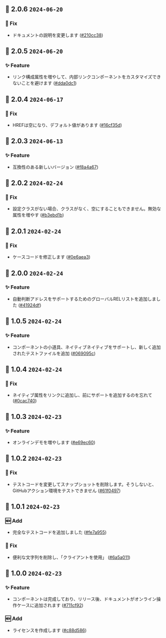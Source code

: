 ## 🎉 2.0.6 `2024-06-20`
### 🐛 Fix
- ドキュメントの説明を変更します ([#210cc38](https://github.com/kwooshung/Nextjs-ArcoDesign-Link/commit/210cc38b0c13077e6b9b43bfa8e39ca3f586f69f))

## 🎉 2.0.5 `2024-06-20`
### ✨ Feature
- リンク構成属性を増やして、内部リンクコンポーネントをカスタマイズできないことを避けます ([#dda0dc1](https://github.com/kwooshung/Nextjs-ArcoDesign-Link/commit/dda0dc14435bde844263fa6aaf6b6c876b0144f4))

## 🎉 2.0.4 `2024-06-17`
### 🐛 Fix
- HREFは空になり、デフォルト値があります ([#16cf35d](https://github.com/kwooshung/Nextjs-ArcoDesign-Link/commit/16cf35deca6a1d618ee1cc00c0081750b3189ecf))

## 🎉 2.0.3 `2024-06-13`
### ✨ Feature
- 互換性のある新しいバージョン ([#f8a4a67](https://github.com/kwooshung/Nextjs-ArcoDesign-Link/commit/f8a4a678a0f3ed5f3450949bc2644ddbc961aafd))

## 🎉 2.0.2 `2024-02-24`
### 🐛 Fix
- 設定クラスがない場合、クラスがなく、空にすることもできません。無効な属性を増やす ([#b3ebd1b](https://github.com/kwooshung/Nextjs-ArcoDesign-Link/commit/b3ebd1b8edcf1f33e574faaf4f0591ad889d5f49))

## 🎉 2.0.1 `2024-02-24`
### 🐛 Fix
- ケースコードを修正します ([#0e6aea3](https://github.com/kwooshung/Nextjs-ArcoDesign-Link/commit/0e6aea3816000ecd308857d16028403f133f1960))

## 🎉 2.0.0 `2024-02-24`
### ✨ Feature
- 自動判断アドレスをサポートするためのグローバルRELリストを追加しました ([#41924df](https://github.com/kwooshung/Nextjs-ArcoDesign-Link/commit/41924df1053d01cf5c088bc841645d771b5a78a3))

## 🎉 1.0.5 `2024-02-24`
### ✨ Feature
- コンポーネントの小道具、ネイティブネイティブをサポートし、新しく追加されたテストファイルを追加 ([#069095c](https://github.com/kwooshung/Nextjs-ArcoDesign-Link/commit/069095ca922da19772eec52be3a956f148c789fb))

## 🎉 1.0.4 `2024-02-24`
### 🐛 Fix
- ネイティブ属性をリンクに追加し、前にサポートを追加するのを忘れて ([#0cac740](https://github.com/kwooshung/Nextjs-ArcoDesign-Link/commit/0cac740b2b98510e5f39f4488aabcd653eeb4824))

## 🎉 1.0.3 `2024-02-23`
### ✨ Feature
- オンラインデモを増やします ([#e69ec60](https://github.com/kwooshung/Nextjs-ArcoDesign-Link/commit/e69ec60397d14f5cfbfb6ad0d8836011e02e99c8))

## 🎉 1.0.2 `2024-02-23`
### 🐛 Fix
- テストコードを変更してスナップショットを削除します。そうしないと、GitHubアクション環境をテストできません ([#61f0497](https://github.com/kwooshung/Nextjs-ArcoDesign-Link/commit/61f0497d375d1a56f1d5773db499f2087dfba5bd))

## 🎉 1.0.1 `2024-02-23`
### 🆕 Add
- 完全なテストコードを追加しました ([#fe7a955](https://github.com/kwooshung/Nextjs-ArcoDesign-Link/commit/fe7a955b50da9105c6fa1aecea7a487bb9ffdce7))
### 🐛 Fix
- 便利な文字列を削除し、「クライアントを使用」 ([#6a5a011](https://github.com/kwooshung/Nextjs-ArcoDesign-Link/commit/6a5a0115306ce523fbeec243d72d7ca3db54e9ab))

## 🎉 1.0.0 `2024-02-23`
### ✨ Feature
- コンポーネントは完成しており、リリース後、ドキュメントがオンライン操作ケースに追加されます ([#711cf92](https://github.com/kwooshung/Nextjs-ArcoDesign-Link/commit/711cf92f33ec882ba3cb2476ea7388d5a10f786b))
### 🆕 Add
- ライセンスを作成します ([#c88d586](https://github.com/kwooshung/Nextjs-ArcoDesign-Link/commit/c88d586dc2766bd5c405b33b554e0a96adfd2267))